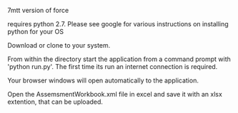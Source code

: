7mtt version of force

requires python 2.7.  Please see google for various instructions on installing python for your OS

Download or clone to your system.

From within the directory start the application from a command prompt with 'python run.py'.  The first time its run an internet connection is required.

Your browser windows will open automatically to the application.

Open the AssemsmentWorkbook.xml file in excel and save it with an xlsx extention, that can be uploaded.
